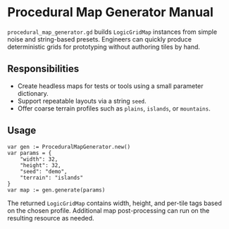 # Procedural Map Generator Manual

`procedural_map_generator.gd` builds `LogicGridMap` instances from simple noise
and string-based presets. Engineers can quickly produce deterministic grids for
prototyping without authoring tiles by hand.

## Responsibilities
- Create headless maps for tests or tools using a small parameter dictionary.
- Support repeatable layouts via a string `seed`.
- Offer coarse terrain profiles such as `plains`, `islands`, or `mountains`.

## Usage
```gdscript
var gen := ProceduralMapGenerator.new()
var params = {
    "width": 32,
    "height": 32,
    "seed": "demo",
    "terrain": "islands"
}
var map := gen.generate(params)
```
The returned `LogicGridMap` contains width, height, and per-tile tags based on
the chosen profile. Additional map post-processing can run on the resulting
resource as needed.
